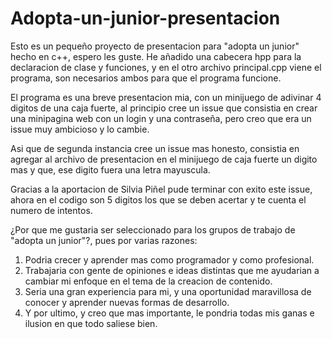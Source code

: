 # Adopta-un-junior-presentacion

Esto es un pequeño proyecto de presentacion para "adopta un junior" hecho en c++, espero les guste. He añadido una cabecera hpp para la declaracion de clase y funciones, y en el otro archivo principal.cpp viene el programa, son necesarios ambos para que el programa funcione.

El programa es una breve presentacion mia, con un minijuego de adivinar 4 digitos de una caja fuerte, al principio cree un issue que consistia en crear una minipagina web con un login y una contraseña, pero creo que
era un issue muy ambicioso y lo cambie.

Asi que de segunda instancia cree un issue mas honesto, consistia en agregar al archivo de presentacion en el minijuego de caja fuerte un digito mas y que, ese digito fuera una letra mayuscula.

Gracias a la aportacion de Silvia Piñel pude terminar con exito este issue, ahora en el codigo son 5 digitos los que se deben acertar y te cuenta el numero de intentos.

¿Por que me gustaria ser seleccionado para los grupos de trabajo de "adopta un junior"?, pues por varias razones:

1. Podria crecer y aprender mas como programador y como profesional.
2. Trabajaria con gente de opiniones e ideas distintas que me ayudarian a cambiar mi enfoque en el tema de la creacion de contenido.
3. Seria una gran experiencia para mi, y una oportunidad maravillosa de conocer y aprender nuevas formas de desarrollo.
4. Y por ultimo, y creo que mas importante, le pondria todas mis ganas e ilusion en que todo saliese bien.
   
